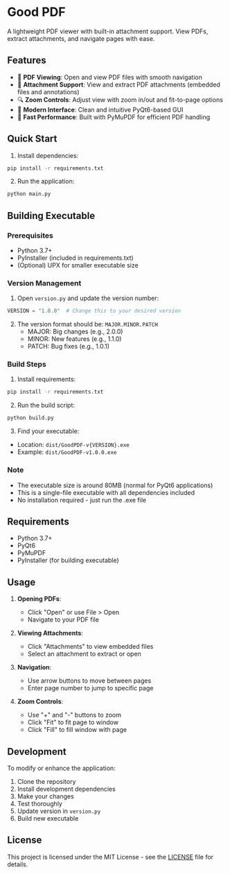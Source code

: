 # Good PDF

A lightweight PDF viewer with built-in attachment support. View PDFs, extract attachments, and navigate pages with ease.

## Features

- 📄 **PDF Viewing**: Open and view PDF files with smooth navigation
- 📎 **Attachment Support**: View and extract PDF attachments (embedded files and annotations)
- 🔍 **Zoom Controls**: Adjust view with zoom in/out and fit-to-page options
- 📱 **Modern Interface**: Clean and intuitive PyQt6-based GUI
- 🚀 **Fast Performance**: Built with PyMuPDF for efficient PDF handling

## Quick Start

1. Install dependencies:
```bash
pip install -r requirements.txt
```

2. Run the application:
```bash
python main.py
```

## Building Executable

### Prerequisites
- Python 3.7+
- PyInstaller (included in requirements.txt)
- (Optional) UPX for smaller executable size

### Version Management
1. Open `version.py` and update the version number:
```python
VERSION = "1.0.0"  # Change this to your desired version
```
2. The version format should be: `MAJOR.MINOR.PATCH`
   - MAJOR: Big changes (e.g., 2.0.0)
   - MINOR: New features (e.g., 1.1.0)
   - PATCH: Bug fixes (e.g., 1.0.1)

### Build Steps
1. Install requirements:
```bash
pip install -r requirements.txt
```

2. Run the build script:
```bash
python build.py
```

3. Find your executable:
- Location: `dist/GoodPDF-v{VERSION}.exe`
- Example: `dist/GoodPDF-v1.0.0.exe`

### Note
- The executable size is around 80MB (normal for PyQt6 applications)
- This is a single-file executable with all dependencies included
- No installation required - just run the .exe file

## Requirements

- Python 3.7+
- PyQt6
- PyMuPDF
- PyInstaller (for building executable)

## Usage

1. **Opening PDFs**:
   - Click "Open" or use File > Open
   - Navigate to your PDF file

2. **Viewing Attachments**:
   - Click "Attachments" to view embedded files
   - Select an attachment to extract or open

3. **Navigation**:
   - Use arrow buttons to move between pages
   - Enter page number to jump to specific page

4. **Zoom Controls**:
   - Use "+" and "-" buttons to zoom
   - Click "Fit" to fit page to window
   - Click "Fill" to fill window with page

## Development

To modify or enhance the application:

1. Clone the repository
2. Install development dependencies
3. Make your changes
4. Test thoroughly
5. Update version in `version.py`
6. Build new executable

## License

This project is licensed under the MIT License - see the [LICENSE](LICENSE) file for details. 